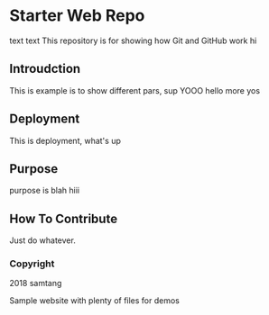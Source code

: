 # Starter Web Repo
text text
This repository is for showing how Git and GitHub work
hi
## Introudction

This is example is to show different pars, sup
YOOO hello
more yos
## Deployment

This is deployment, what's up

## Purpose
purpose is blah
hiii

## How To Contribute
Just do whatever.

### Copyright
2018 samtang


Sample website with plenty of files for demos